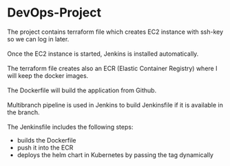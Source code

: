 # DevOps-Project
The project contains terraform file which creates EC2 instance with ssh-key so we can log in later. <br><br>
Once the EC2 instance is started, Jenkins is installed automatically. <br><br>
The terraform file creates also an ECR (Elastic Container Registry) where I will keep the docker images. <br><br>
The Dockerfile will build the application from Github.<br><br>
Multibranch pipeline is used in Jenkins to build Jenkinsfile if it is available in the branch.<br><br>
The Jenkinsfile includes the following steps:
- builds the Dockerfile
- push it into the ECR
- deploys the helm chart in Kubernetes by passing the tag dynamically
# 
